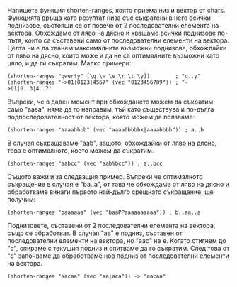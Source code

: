 Напишете функция shorten-ranges, която приема низ и вектор от chars. Функцията
връща като резултат низа със съкратени в него всички поднизове, състоящи се от
повече от 2 последователни елемента на вектора. Обхождаме от ляво на дясно и
хващаме всички поднизове по-пътя, които са съставени само от последователни
елементи на вектора. Целта ни е да хванем максималните възможни поднизове,
обхождайки от ляво на дясно, които може и да не са оптималните възможни като
цяло, и да ги съкратим. Малко примери:

    (shorten-ranges "qwerty" [\q \w \e \r \t \y])        ; "q..y"
    (shorten-ranges "->01|0123|4567" (vec "0123456789")) ; "->01|0..3|4..7"

Въпреки, че в даден момент при обхождането можем да съкратим
само "aaaa", няма да го направим, тъй като съществува и по-дълга
подпоследователност от вектора, която можем да ползваме:

    (shorten-ranges "aaaabbbb" (vec "aaaa6bbbbk|aaaabbbb")) ; a..b

В случая съкращаваме "aab", защото, обхождайки от ляво на дясно, това е
оптималното, което можем да съкратим.

    (shorten-ranges "aabcc" (vec "aab%bcc")) ; a..bcc

Същото важи и за следващия пример. Въпреки че оптималното съкращение в случая е
"ba..a", от това че обхождаме от ляво на дясно и обработваме винаги първото
най-дълго срещнато съкращение, ще получим:

    (shorten-ranges "baaaaaa" (vec "baaPPaaaaaaaaaa")) ; b..aa..a

Поднизовете, съставени от 2 последователни елемента на вектора, също се обработват. В случая "aa" е подниз, съставен от последователни елементи на вектора, но "aac" не е. Когато стигнем до "c", спираме с текущия подниз и опитваме да го съкратим. След това от "c" започваме да обработваме нов подниз от последователни елементи на вектора.

    (shorten-ranges "aacaa" (vec "aa|aca")) -> "aacaa"
